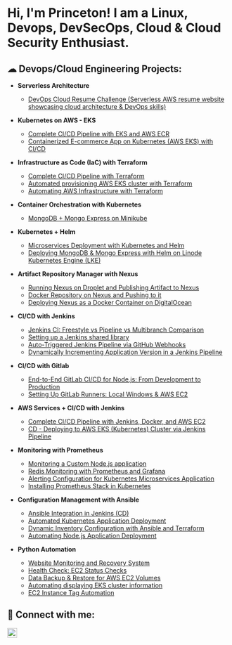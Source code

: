 <h1>Hi, I'm Princeton! I am a Linux, Devops, DevSecOps, Cloud & Cloud Security Enthusiast.</a>

<h2>☁︎ Devops/Cloud Engineering Projects:</h2>

- <b>Serverless Architecture</b>
  - [DevOps Cloud Resume Challenge (Serverless AWS resume website showcasing cloud architecture & DevOps skills)](https://github.com/Princeton45/DevOps-Cloud-Resume-Challenge)
 
- <b>Kubernetes on AWS - EKS</b>
  - [Complete CI/CD Pipeline with EKS and AWS ECR](https://github.com/Princeton45/eks-ecr-complete-pipeline)
  - [Containerized E-commerce App on Kubernetes (AWS EKS) with CI/CD](https://github.com/Princeton45/Kubernetes-Resume-Challenge)
    
- <b>Infrastructure as Code (IaC) with Terraform</b>
  - [Complete CI/CD Pipeline with Terraform](https://github.com/Princeton45/terraform-complete-cicd)
  - [Automated provisioning AWS EKS cluster with Terraform](https://github.com/Princeton45/terraform-aws-eks-cluster)
  - [Automating AWS Infrastructure with Terraform](https://github.com/Princeton45/terraform-aws-infrastructure?tab=readme-ov-file)

- <b>Container Orchestration with Kubernetes</b>
  - [MongoDB + Mongo Express on Minikube](https://github.com/Princeton45/k8s-mongodb-express-local)

- <b>Kubernetes + Helm</b>
  - [Microservices Deployment with Kubernetes and Helm](https://github.com/Princeton45/microservices-helm-deployment1)
  - [Deploying MongoDB & Mongo Express with Helm on Linode Kubernetes Engine (LKE)](https://github.com/Princeton45/kubernetes-mongodb-helm)

- <b>Artifact Repository Manager with Nexus</b>
  - [Running Nexus on Droplet and Publishing Artifact to Nexus](https://github.com/Princeton45/nexus-droplet-setup)
  - [Docker Repository on Nexus and Pushing to it](https://github.com/Princeton45/nexus-docker-repo-setup)
  - [Deploying Nexus as a Docker Container on DigitalOcean](https://github.com/Princeton45/nexus-docker-container)
    
- <b>CI/CD with Jenkins</b>
  - [Jenkins CI: Freestyle vs Pipeline vs Multibranch Comparison](https://github.com/Princeton45/jenkins-multi-pipeline)
  - [Setting up a Jenkins shared library](https://github.com/Princeton45/jenkins-shared-library)
  - [Auto-Triggered Jenkins Pipeline via GitHub Webhooks](https://github.com/Princeton45/jenkins-webhooks-trigger)
  - [Dynamically Incrementing Application Version in a Jenkins Pipeline](https://github.com/Princeton45/jenkins-dynamic-versioning)

- <b>CI/CD with Gitlab</b>
  - [End-to-End GitLab CI/CD for Node.js: From Development to Production](https://gitlab.com/Princeton45/nodejs-gitlab-cicd-project)
  - [Setting Up GitLab Runners: Local Windows & AWS EC2](https://github.com/Princeton45/local-aws-runner)

- <b>AWS Services + CI/CD with Jenkins</b>
  - [Complete CI/CD Pipeline with Jenkins, Docker, and AWS EC2](https://github.com/Princeton45/jenkins-docker-ec2-cicd)
  - [CD - Deploying to AWS EKS (Kubernetes) Cluster via Jenkins Pipeline](https://github.com/Princeton45/jenkins-eks-cd-pipeline)
 
- <b>Monitoring with Prometheus</b>
  - [Monitoring a Custom Node.js application](https://github.com/Princeton45/monitor-custom-app)
  - [Redis Monitoring with Prometheus and Grafana](https://github.com/Princeton45/monitor-3rd-party-app)
  - [Alerting Configuration for Kubernetes Microservices Application](https://github.com/Princeton45/config-alerting-prometheus)
  - [Installing Prometheus Stack in Kubernetes](https://github.com/Princeton45/install-prometheus-eks)
  
- <b>Configuration Management with Ansible</b>
  - [Ansible Integration in Jenkins (CD)](https://github.com/Princeton45/ansible-jenkins-integration)
  - [Automated Kubernetes Application Deployment](https://github.com/Princeton45/ansible-kubernetes-deployment)
  - [Dynamic Inventory Configuration with Ansible and Terraform](https://github.com/Princeton45/dynamic-inventory-ec2)
  - [Automating Node.js Application Deployment](https://github.com/Princeton45/nodejs-ansible-deploy)
    
- <b>Python Automation</b>
  - [Website Monitoring and Recovery System](https://github.com/Princeton45/website-monitoring-python)
  - [Health Check: EC2 Status Checks](https://github.com/Princeton45/ec2-health-check)
  - [Data Backup & Restore for AWS EC2 Volumes](https://github.com/Princeton45/data-backup-restore-python)
  - [Automating displaying EKS cluster information](https://github.com/Princeton45/python-eks-monitor)
  - [EC2 Instance Tag Automation](https://github.com/Princeton45/ec2-tag-automation)
  
<h2> 🤳 Connect with me:</h2>

[<img align="left" alt="Princeton Abdulsalam | LinkedIn" width="22px" src="https://cdn.jsdelivr.net/npm/simple-icons@v3/icons/linkedin.svg" />][linkedin]

[linkedin]: https://www.linkedin.com/in/princetona/

